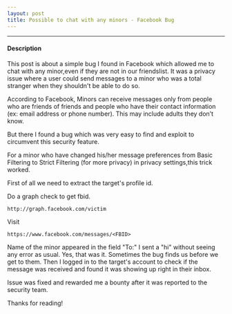 ```yaml
---
layout: post
title: Possible to chat with any minors - Facebook Bug
---
```


---

#### Description

  This post is about a simple bug I found in Facebook which allowed me to chat with any minor,even if they are not in our friendslist.
It was a privacy issue where a user could send messages to a minor who was a total stranger when they shouldn't be able to do so.

According to Facebook,
Minors can receive messages only from people who are friends of friends and people who have their contact information (ex: email address or phone number). This may include adults they don’t know.

But there I found a bug which was very easy to find and exploit to circumvent this security feature.

For a minor who have changed his/her message preferences from Basic Filtering to Strict Filtering (for more privacy)
in privacy settings,this trick worked.

First of all we need to extract the target's profile id.

Do a graph check to get  fbid.

`http://graph.facebook.com/victim`

Visit 

`https://www.facebook.com/messages/<FBID>`

Name of the minor appeared in the field "To:"
I sent a "hi" without seeing any error as usual. Yes, that was it. Sometimes the bug finds us before we get to them.
Then I logged in to the target's account to check if the message was received and found it was showing up right in their inbox.

Issue was fixed and rewarded me a bounty after it was reported to the security team.

Thanks for reading!
